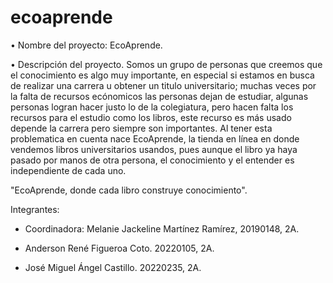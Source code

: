 # ecoaprende

• Nombre del proyecto: EcoAprende.

• Descripción del proyecto. Somos un grupo de personas que creemos que el conocimiento es algo muy importante, en especial si estamos en busca de realizar una carrera u obtener un titulo universitario; muchas veces por la falta de recursos ecónomicos las personas dejan de estudiar, algunas personas logran hacer justo lo de la colegiatura, pero hacen falta los recursos para el estudio como los libros, este recurso es más usado depende la carrera pero siempre son importantes.
Al tener esta problematica en cuenta nace EcoAprende, la tienda en línea en donde vendemos libros universitarios usandos, pues aunque el libro ya haya pasado por manos de otra persona, el conocimiento y el entender es independiente de cada uno.

"EcoAprende, donde cada libro construye conocimiento".

Integrantes:

- Coordinadora: Melanie Jackeline Martínez Ramírez, 20190148, 2A.

- Anderson René Figueroa Coto. 20220105, 2A.

- José Miguel Ángel Castillo. 20220235, 2A.
